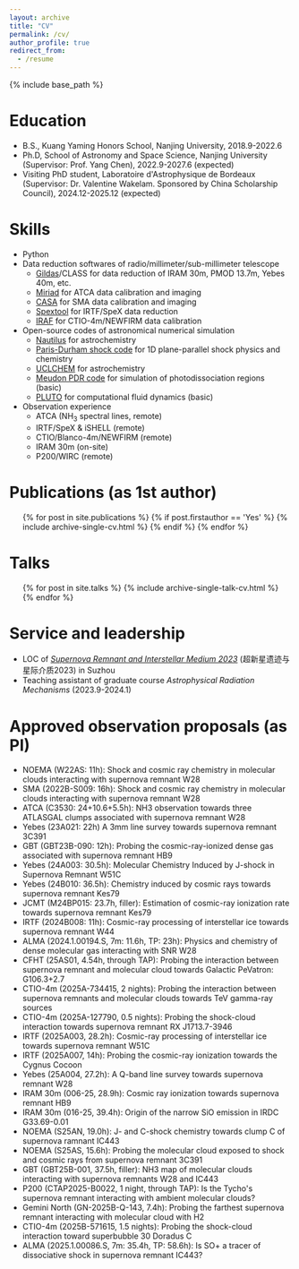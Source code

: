 ```yaml
---
layout: archive
title: "CV"
permalink: /cv/
author_profile: true
redirect_from:
  - /resume
---
```


{% include base_path %}

Education
======
* B.S., Kuang Yaming Honors School, Nanjing University, 2018.9-2022.6
* Ph.D, School of Astronomy and Space Science, Nanjing University (Supervisor: Prof. Yang Chen), 2022.9-2027.6 (expected)
* Visiting PhD student, Laboratoire d'Astrophysique de Bordeaux (Supervisor: Dr. Valentine Wakelam. Sponsored by China Scholarship Council), 2024.12-2025.12 (expected)
  
Skills
======
* Python
* Data reduction softwares of radio/millimeter/sub-millimeter telescope
  * [Gildas](https://www.iram.fr/IRAMFR/GILDAS/)/CLASS for data reduction of IRAM 30m, PMOD 13.7m, Yebes 40m, etc.
  * [Miriad](https://www.atnf.csiro.au/computing/software/miriad/) for ATCA data calibration and imaging
  * [CASA](https://casa.nrao.edu/casa_obtaining.shtml) for SMA data calibration and imaging
  * [Spextool](https://irtfweb.ifa.hawaii.edu/~spex/observer/) for IRTF/SpeX data reduction
  * [IRAF](https://iraf.noirlab.edu/) for CTIO-4m/NEWFIRM data calibration
* Open-source codes of astronomical numerical simulation
  * [Nautilus](https://forge.oasu.u-bordeaux.fr/LAB/astrochem-tools/pnautilus) for astrochemistry
  * [Paris-Durham shock code](https://ism.obspm.fr/shock.html) for 1D plane-parallel shock physics and chemistry
  * [UCLCHEM](https://uclchem.github.io/) for astrochemistry
  * [Meudon PDR code](https://ism.obspm.fr/pdr.html) for simulation of photodissociation regions (basic)
  * [PLUTO](http://plutocode.ph.unito.it/) for computational fluid dynamics (basic)
* Observation experience
  * ATCA (NH<sub>3</sub> spectral lines, remote)
  * IRTF/SpeX & iSHELL (remote)
  * CTIO/Blanco-4m/NEWFIRM (remote)
  * IRAM 30m (on-site)
  * P200/WIRC (remote)

Publications (as 1st author)
======
  <ul>{% for post in site.publications %}
    {% if post.firstauthor == 'Yes' %}
    {% include archive-single-cv.html %}
    {% endif %}
  {% endfor %}</ul>
  
Talks
======
  <ul>{% for post in site.talks %}
    {% include archive-single-talk-cv.html %}
  {% endfor %}</ul>
  
Service and leadership
======
* LOC of [*Supernova Remnant and Interstellar Medium 2023*](https://astronomy.nju.edu.cn/njdx/front/expand/registration/view.do?iid=85) (超新星遗迹与星际介质2023) in Suzhou
* Teaching assistant of graduate course _Astrophysical Radiation Mechanisms_ (2023.9-2024.1)

Approved observation proposals (as PI)
=====
* NOEMA (W22AS: 11h): Shock and cosmic ray chemistry in molecular clouds interacting with supernova remnant W28
* SMA (2022B-S009: 16h): Shock and cosmic ray chemistry in molecular clouds interacting with supernova remnant W28
* ATCA (C3530: 24+10.6+5.5h): NH3 observation towards three ATLASGAL clumps associated with supernova remnant W28 
* Yebes (23A021: 22h) A 3mm line survey towards supernova remnant 3C391 
* GBT (GBT23B-090: 12h): Probing the cosmic-ray-ionized dense gas associated with supernova remnant HB9
* Yebes (24A003: 30.5h): Molecular Chemistry Induced by J-shock in Supernova Remnant W51C
* Yebes (24B010: 36.5h): Chemistry induced by cosmic rays towards supernova remnant Kes79
* JCMT (M24BP015: 23.7h, filler): Estimation of cosmic-ray ionization rate towards supernova remnant Kes79
* IRTF (2024B008: 11h): Cosmic-ray processing of interstellar ice towards supernova remnant W44
* ALMA (2024.1.00194.S, 7m: 11.6h, TP: 23h): Physics and chemistry of dense molecular gas interacting with SNR W28
* CFHT (25AS01, 4.54h, through TAP): Probing the interaction between supernova remnant and molecular cloud towards Galactic PeVatron: G106.3+2.7
* CTIO-4m (2025A-734415, 2 nights): Probing the interaction between supernova remnants and molecular clouds towards TeV gamma-ray sources
* CTIO-4m (2025A-127790, 0.5 nights): Probing the shock-cloud interaction towards supernova remnant RX J1713.7-3946
* IRTF (2025A003, 28.2h): Cosmic-ray processing of interstellar ice towards supernova remnant W51C
* IRTF (2025A007, 14h): Probing the cosmic-ray ionization towards the Cygnus Cocoon
* Yebes (25A004, 27.2h): A Q-band line survey towards supernova remnant W28
* IRAM 30m (006-25, 28.9h): Cosmic ray ionization towards supernova remnant HB9
* IRAM 30m (016-25, 39.4h): Origin of the narrow SiO emission in IRDC G33.69-0.01
* NOEMA (S25AN, 19.0h): J- and C-shock chemistry towards clump C of supernova ramnant IC443
* NOEMA (S25AS, 15.6h): Probing the molecular cloud exposed to shock and cosmic rays from supernova remnant 3C391
* GBT (GBT25B-001, 37.5h, filler): NH3 map of molecular clouds interacting with supernova remnants W28 and IC443
* P200 (CTAP2025-B0022, 1 night, through TAP): Is the Tycho's supernova remnant interacting with ambient molecular clouds?
* Gemini North (GN-2025B-Q-143, 7.4h): Probing the farthest supernova remnant interacting with molecular cloud with H2
* CTIO-4m (2025B-571615, 1.5 nights): Probing the shock-cloud interaction toward superbubble 30 Doradus C
* ALMA (2025.1.00086.S, 7m: 35.4h, TP: 58.6h): Is SO+ a tracer of dissociative shock in supernova remnant IC443?

